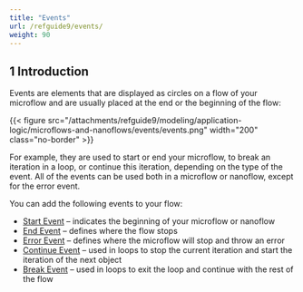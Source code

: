 ```yaml
---
title: "Events"
url: /refguide9/events/
weight: 90
---
```


## 1 Introduction

Events are elements that are displayed as circles on a flow of your microflow and are usually placed at the end or the beginning of the flow:

{{< figure src="/attachments/refguide9/modeling/application-logic/microflows-and-nanoflows/events/events.png"   width="200"  class="no-border" >}}

For example, they are used to start or end your microflow, to break an iteration in a loop, or continue this iteration, depending on the type of the event. All of the events can be used both in a microflow or nanoflow, except for the error event. 

You can add the following events to your flow:

* [Start Event](/refguide9/start-event/) – indicates the beginning of your microflow or nanoflow 
* [End Event](/refguide9/end-event/) – defines where the flow stops
* [Error Event](/refguide9/error-event/) – defines where the microflow will stop and throw an error
* [Continue Event](/refguide9/continue-event/) – used in loops to stop the current iteration and start the iteration of the next object
* [Break Event](/refguide9/break-event/) – used in loops to exit the loop and continue with the rest of the flow
